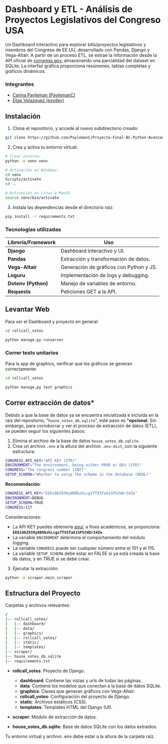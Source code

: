 # Dashboard y ETL - Análisis de Proyectos Legislativos del Congreso USA

Un Dashboard interactivo para explorar bills/proyectos legislativos y miembros del Congreso de EE.UU, desarrollado con Pandas, Django y Vega-Altair. A partir de un proceso ETL, se extrae la información desde la API oficial de [congress.gov](https://api.congress.gov/), almacenando una parcialidad del dataset en SQLite. La interfaz gráfica proporciona resúmenes, tablas completas y gráficos dinámicos.

### Integrantes

- [Carina Payleman (PaylemanC)](https://github.com/PaylemanC)
- [Elias Velazquez (esvdev)](https://github.com/eliasvelazquezdev)

## Instalación

1. Clona el repositorio, y accede al nuevo subdirectorio creado:

```bash
git clone https://github.com/PaylemanC/Proyecto-Final-BC-Python-Avanzado-g2.git

```

2. Crea y activa tu entorno virtual:

```bash
# Crear entorno: 
python -m venv venv

# Activación en Windows:
cd venv 
Scripts/activate 
cd .. 

# Activación en Linux & MacOS
source venv/bin/activate

```

3. Instala las dependencias desde el directorio raíz:

```bash
pip install -r requirements.txt 

```

### Tecnologías utilizadas

| Librería/Framework | Uso  |
| --- | --- |
| **Django** | Dashboard interactivo y UI.  |
| **Pandas** | Extracción y transformación de datos.  |
| **Vega-Altair** | Generación de gráficos con Python y JS. |
| **Loguru** | Implementación de logs y debugging.  |
| **Dotenv (Python)** | Manejo de variables de entorno.  |
| **Requests** | Peticiones GET a la API.  |

## Levantar Web

Para ver el Dashboard y proyecto en general:

```bash
cd rollcall_votes

python manage.py runserver

```

### Correr tests unitarios
Para la app de graphics, verificar que los gráficos se generan correctamente:

```bash
cd rollcall_votes

python manage.py test graphics
```

## Correr extracción de datos*

Debido a que la base de datos ya se encuentra inicializada e incluida en la raíz del repositorio, “`house_votes_db.sqlite`", este paso es *__opcional__. Sin embargo, para corroborrar y ver el proceso de extracción de datos (ETL), se pueden seguir los siguientes pasos:

1. Elimina el archivo de la base de datos `house_votes_db.sqlite`.
2. Crea un archivo `.env` a la altura del archivo `.env-dist`, con la siguiente estructura:

```bash
CONGRESS_API_KEY="API KEY (STR)" 
ENVIRONMENT="The environment, being either PROD or DEV (STR)" 
CONGRESS="The congress number (INT)" 
SETUP_SCHEMA="Whether to setup the schema in the database (BOOL)"

```

**Recomendación**:

```bash
CONGRESS_API_KEY="EE6i06Z939y8B9bzhLcgsTT93faX1SP5CHDr34Ze" 
ENVIRONMENT=DEBUG
SETUP_SCHEMA=TRUE
CONGRESS=117

```

Consideraciones:

- La API KEY puedes obtenerla [aquí](https://api.congress.gov/sign-up/); a fines académicos, se proporciona: **`EE6i06Z939y8B9bzhLcgsTT93faX1SP5CHDr34Ze`**
- La variable `ENVIROMENT` determina el comportamiento del módulo logging.
- La variable `CONGRESS` puede ser cualquier número entre el 101 y el 115.
- La variable `SETUP_SCHEMA` debe estar en FALSE si ya está creada la base de datos, y en TRUE si se debe crear.

3. Ejecutar la extracción:

```bash
python -m scraper.main_scraper

```

## Estructura del Proyecto

Carpetas y archivos relevantes:

```bash
/
|-- rollcall_votes/
|   |-- dashboard/
|   |-- data/
|   |-- graphics/
|   |-- rollcall_votes/
|   |-- static/
|   |-- templates/
|-- scraper/
|-- house_votes_db.sqlite
|-- requirements.txt


```

* __rollcall_votes__: Proyecto de Django.
   * **dashboard**: Contiene las vistas y urls de todas las páginas.
   * **data**: Contiene los modelos que conectan a la base de datos SQLite.
   * **graphics**: Clases que generan gráficos con Vega-Altair.
   * __rollcall_votes__: Configuración del proyecto de Django.
   * **static**: Archivos estáticos (CSS).
   * **templates**: Templates HTML del Django (UI).

* **scraper**: Módulo de extracción de datos.
* __house_votes_db.sqlite__: Base de datos SQLite con los datos extraídos.

Tu entorno virtual y archivo .env debe estar a la altura de la carpeta raíz.
